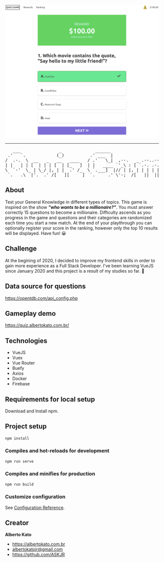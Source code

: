 ![Alt text](quiz.png "Quiz")

<hr>
<pre align="center">
   ___               _             ______                             
 .'   `.            (_)          .' ___  |                            
/  .-.  \  __   _   __   ____   / .'   \_|  ,--.   _ .--..--.  .---.  
| |   | | [  | | | [  | [_   ]  | |   ____ `'_\ : [ `.-. .-. |/ /__\\ 
\  `-'  \_ | \_/ |, | |  .' /_  \ `.___]  |// | |, | | | | | || \__., 
 `.___.\__|'.__.'_/[___][_____]  `._____.' \'-;__/[___||__||__]'.__.' 
</pre>

## About
Test your General Knowledge in different types of topics. This game is inspired on the show <i><b>"who wants to be a millionaire?"</b></i>. You must answer correctly 15 questions to become a millionaire. Difficulty ascends as you progress in the game and questions and their categories are randomized each time you start a new match. At the end of your playthrough you can optionally register your score in the ranking, however only the top 10 results will be displayed. Have fun! :grinning:

## Challenge
At the begining of 2020, I decided to improve my frontend skills in order to gain more experience as a Full Stack Developer. I've been learning VueJS since January 2020 and this project is a result of my studies so far. :beginner:

## Data source for questions
https://opentdb.com/api_config.php

## Gameplay demo
https://quiz.albertokato.com.br/

## Technologies
<ul>
  <li>
      VueJS

  </li>
  <li>
      Vuex
  </li>
  <li>
      Vue Router
  </li>
  <li>
      Buefy
  </li>
  
  <li>
      Axios
  </li>
  <li>
      Docker 
  </li>
  <li>
     Firebase
  </li>
</ul>

## Requirements for local setup
Download and Install npm.

## Project setup
```
npm install
```

### Compiles and hot-reloads for development
```
npm run serve
```

### Compiles and minifies for production
```
npm run build
```

### Customize configuration
See [Configuration Reference](https://cli.vuejs.org/config/).

## Creator
**Alberto Kato**
- <https://albertokato.com.br>
- albertokatojr@gmail.com
- <https://github.com/ASKJR>


